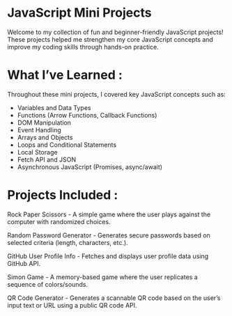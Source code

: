 # JavaScript Mini Projects

Welcome to my collection of fun and beginner-friendly JavaScript projects!  
These projects helped me strengthen my core JavaScript concepts and improve my coding skills through hands-on practice.

# What I’ve Learned :
Throughout these mini projects, I covered key JavaScript concepts such as:
- Variables and Data Types
- Functions (Arrow Functions, Callback Functions)
- DOM Manipulation
- Event Handling
- Arrays and Objects
- Loops and Conditional Statements
- Local Storage
- Fetch API and JSON
- Asynchronous JavaScript (Promises, async/await)
  
# Projects Included :
  Rock Paper Scissors - A simple game where the user plays against the computer with randomized choices.  
  
  Random Password Generator - Generates secure passwords based on selected criteria (length, characters, etc.).  
  
  GitHub User Profile Info - Fetches and displays user profile data using GitHub API.   
  
  Simon Game - A memory-based game where the user replicates a sequence of colors/sounds.     

  QR Code Generator - Generates a scannable QR code based on the user’s input text or URL using a public QR code API.
  
